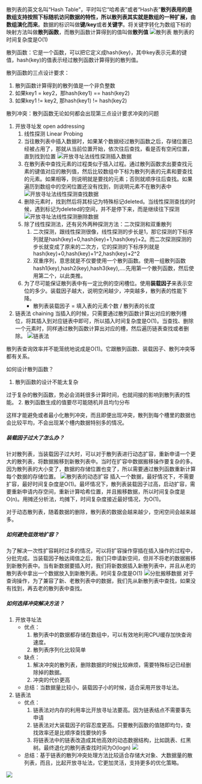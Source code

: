 
散列表的英文名叫“Hash Table”，平时叫它“哈希表”或者“Hash表”**散列表用的是数组支持按照下标随机访问数据的特性，所以散列表其实就是数组的一种扩展，由数组演化而来**。数据的标识叫做**键/key**或者**关键字**。将关键字转化为数组下标的映射方法叫做**散列函数**，而散列函数计算得到的值叫做**散列值**
![散列表](https://static001.geekbang.org/resource/image/92/73/92c89a57e21f49d2f14f4424343a2773.jpg)
散列表的时间复杂度是O(1)

散列函数：它是一个函数，可以把它定义成hash(key)，其中key表示元素的键值，hash(key)的值表示经过散列函数计算得到的散列值。

散列函数的三点设计要求：
1. 散列函数计算得到的散列值是一个非负整数
2. 如果key1 = key2，那hash(key1) == hash(key2)
3. 如果key1 != key2, 那hash(key1) != hash(key2)

散列冲突：散列函数无论如何都会出现第三点设计要求冲突的问题
1. 开放寻址发 open addressing
    1. 线性探测 Linear Probing
    2. 当往散列表中插入数据时，如果某个数据经过散列函数之后，存储位置已经被占用了，那就从当前位置开始，依次往后查找，看是否有空闲位置，直到找到位置
    ![开放寻址法线性探测插入数据](https://static001.geekbang.org/resource/image/5c/d5/5c31a3127cbc00f0c63409bbe1fbd0d5.jpg)
    3. 在散列表中查找元素的过程类似于插入过程。通过散列函数求出要查找元素的键值对应的散列值，然后比较数组中下标为散列列表的元素和要查找的元素。如果相等，则说明就是要找的元素；否则就顺序往后查找。如果遍历到数组中的空闲位置还没有找到，则说明元素不在散列表中
    ![开放寻址法线性探测查找数据](https://static001.geekbang.org/resource/image/91/ff/9126b0d33476777e7371b96e676e90ff.jpg)
    4. 删除元素时，找到然后将其标记为特殊标记deleted。当线性探测查找的时候，遇到标记为deleted的空间，并不是停下来，而是继续往下探测
    ![开放寻址法线性探测删除数据](https://static001.geekbang.org/resource/image/fe/1d/fe7482ba09670cbe05a9dfe4dd49bd1d.jpg)
    5. 除了线性探测法，还有另外两种探测方法：二次探测和双重散列
        1. 二次探测，跟线性探测很像，线性探测的步长是1，那它探测的下标序列就是hash(key)+0,hash(key)+1,hash(key)+2。而二次探测探测的步长就变成了原来的二次方，它的探测的下标序列就是hash(key)+0,hash(key)+1^2,hash(key)+2^2
        2. 双重序列，意思就是不仅要使用一个散列函数。使用一组散列函数hash1(key),hash2(key),hash3(key),....先用第一个散列函数，然后使用第二个，以此类推。
    6. 为了尽可能保证散列表中有一定比例的空闲槽位。使用**装载因子**来表示空位的多少。装载因子越大，说明空闲越少，冲突越多，散列表的性能下降。
        - 散列表装载因子 = 填入表的元素个数 / 散列表的长度
2. 链表法 chaining
当插入的时候，只需要通过散列函数计算出对应的散列槽位，将其插入到对应链表中即可，所以插入时间复杂度是O(1)。当查找、删除一个元素时，同样通过散列函数计算出对应的槽，然后遍历链表查找或者删除。
![链表法](https://static001.geekbang.org/resource/image/a4/7f/a4b77d593e4cb76acb2b0689294ec17f.jpg)

散列表查询效率并不能笼统地说成是O(1)。它跟散列函数、装载因子、散列冲突等都有关系。

如何设计散列函数？
1. 散列函数的设计不能太复杂

过于复杂的散列函数，势必会消耗很多计算时间，也就间接的影响到散列表的性能。
2. 散列函数生成的值要尽可能随机并且均匀分布

这样才能避免或者最小化散列冲突，而且即便出现冲突，散列到每个槽里的数据也会比较平均，不会出现某个槽内数据特别多的情况。

##### 装载因子过大了怎么办？
针对散列表，当装载因子过大时，可以对于散列表进行动态扩容，重新申请一个更大的散列表，将数据搬移到新散列表中。当时在扩容中数据搬移操作要复杂的多。因为散列表的大小变了，数据的存储位置也变了，所以需要通过散列函数重新计算每个数据的存储位置。
![散列表的动态扩容](https://static001.geekbang.org/resource/image/67/43/67d12e07a7d673a9c1d14354ad029443.jpg)
插入一个数据，最好情况下，不需要扩容，最好时间复杂度是O(1)。最坏情况下，散列表装载因子过高，启动扩容，需要重新申请内存空间，重新计算哈希位置，并且搬移数据，所以时间复杂度是O(n)。用摊还分析法，均摊下，时间复杂度接近最好情况，为O(1)。

对于动态散列表，随着数据的删除，散列表的数据会越来越少，空闲空间会越来越多。

##### 如何避免低效地扩容？
为了解决一次性扩容耗时过多的情况，可以将扩容操作穿插在插入操作的过程中，分批完成。当装载因子触达阈值之后，我们只申请新空间，但并不将老的数据搬移到新散列表中。当有新数据要插入时，我们将新数据插入新散列表中，并且从老的散列表中拿出一个数据放入到新散列表。时间复杂度是O(1)
![分批搬移数据](https://static001.geekbang.org/resource/image/6d/cb/6d6736f986ec4b75dabc5472965fb9cb.jpg)
对于查询操作，为了兼容了新、老散列表中的数据，我们先从新散列表中查找，如果没有找到，再去老的散列表中查找。

##### 如何选择冲突解决方法？
1. 开放寻址法
    - 优点：
        1. 散列表中的数据都存储在数组中，可以有效地利用CPU缓存加快查询速度。
        2. 散列表序列化比较简单
    - 缺点：
        1. 解决冲突的散列表，删除数据的时候比较麻烦，需要特殊标记已经删除掉的数据。
        2. 冲突的代价更高
    - 总结：当数据量比较小，装载因子小的时候，适合采用开放寻址法。
2. 链表法
    - 优点：
        1. 链表法对内存的利用率比开放寻址法要高。因为链表结点不需要事先申请
        2. 链表法对大装载因子的容忍度更高。只要散列函数的值随即均匀，查找效率还是比顺序查找要快的多
        3. 将链表法中的链表改造成其他高效的动态数据结构，比如跳表、红黑树。最终退化的散列表查找时间为O(logn)
        ![](https://static001.geekbang.org/resource/image/10/29/103b84d7173277c5565607b413c40129.jpg)
    - 总结：基于链表的散列冲突处理方法比较适合存储大对象、大数据量的散列表，而且，比起开放寻址法，它更加灵活，支持更多的优化策略。

![](https://static001.geekbang.org/resource/image/ea/6e/eaefd5f4028cc7d4cfbb56b24ce8ae6e.jpg)

